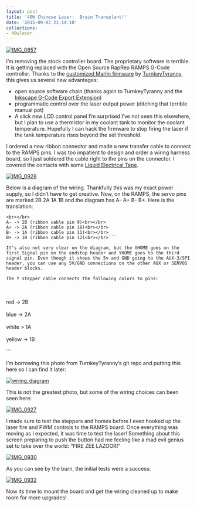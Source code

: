 ```yaml
---
layout: post
title: '40W Chinese Laser:  Brain Transplant!'
date: '2015-09-03 21:14:10'
collections:
- 40wlaser
---
```



[![IMG_0857](https://i1.wp.com/res.cloudinary.com/thecase/image/upload/h_225,w_300/v1514683176/IMG_0857_yjtncu.jpg?resize=300%2C225)](https://i1.wp.com/res.cloudinary.com/thecase/image/upload/v1514683176/IMG_0857_yjtncu.jpg)

I’m removing the stock controller board. The proprietary software is terrible. It is getting replaced with the Open Source RapRep RAMPS G-Code controller. Thanks to the [customized Marlin firmware](https://github.com/TurnkeyTyranny/buildlog-lasercutter-marlin) by [TurnkeyTyranny](https://github.com/TurnkeyTyranny), this gives us several new advantages:

- open source software chain (thanks again to TurnkeyTyranny and the [Inkscape G-Code Export Extension](https://github.com/TurnkeyTyranny/laser-gcode-exporter-inkscape-plugin))
- programmatic control over the laser output power (ditching that terrible manual pot)
- A slick new LCD control panel
I’m surprised I’ve not seen this elsewhere, but I plan to use a thermistor in my coolant tank to monitor the coolant temperature. Hopefully I can hack the firmware to stop firing the laser if the tank temperature rises beyond the set threshold.

I ordered a new ribbon connector and made a new transfer cable to connect to the RAMPS pins. I was too impatient to design and order a wiring harness board, so I just soldered the cable right to the pins on the connector. I covered the contacts with some [Liquid Electrical Tape](http://amzn.to/1QcufwC).

[![IMG_0928](https://i1.wp.com/res.cloudinary.com/thecase/image/upload/h_300,w_225/v1514683174/IMG_0928_dckvym.jpg?resize=225%2C300)](https://i1.wp.com/res.cloudinary.com/thecase/image/upload/v1514683174/IMG_0928_dckvym.jpg)

Below is a diagram of the wiring. Thankfully this was my exact power supply, so I didn’t have to get creative. Now, on the RAMPS, the servo pins are marked 2B 2A 1A 1B and the diagram has A- A+ B- B+. Here is the translation:  
```
<br></br>
A- -> 2B (ribbon cable pin 9)<br></br>
A+ -> 2A (ribbon cable pin 10)<br></br>
B- -> 1A (ribbon cable pin 11)<br></br>
B+ -> 1B (ribbon cable pin 12)<br></br>```

It’s also not very clear on the diagram, but the XHOME goes on the first Signal pin on the endstop header and YHOME goes to the third signal pin. Even though it shows the 5v and GND going to the AUX-3/SPI header, you can use any 5V/GND connections on the other AUX or SERVOS header blocks.

The Y stepper cable connects the following colors to pins:  
```
<br></br>
red -> 2B<br></br>
blue -> 2A<br></br>
white > 1A<br></br>
yellow -> 1B<br></br>```

I’m borrowing this photo from TurnkeyTyranny’s git repo and putting this here so I can find it later:

[![wiring_diagram](https://i1.wp.com/res.cloudinary.com/thecase/image/upload/h_300,w_246/v1514683172/wiring_diagram_fbsjcf.jpg?resize=246%2C300)](https://i1.wp.com/res.cloudinary.com/thecase/image/upload/v1514683172/wiring_diagram_fbsjcf.jpg)

This is not the greatest photo, but some of the wiring choices can been seen here:

[![IMG_0927](https://i1.wp.com/res.cloudinary.com/thecase/image/upload/h_300,w_225/v1514683170/IMG_0927_tql2ay.jpg?resize=225%2C300)](https://i2.wp.com/res.cloudinary.com/thecase/image/upload/v1514683170/IMG_0927_tql2ay.jpg)

I made sure to test the steppers and homes before I even hooked up the laser fire and PWM controls to the RAMPS board. Once everything was moving as I expected, it was time to test the laser! Something about this screen preparing to push the button had me feeling like a mad evil genius set to take over the world: “FIRE ZEE LAZOOR!”

[![IMG_0930](https://i1.wp.com/res.cloudinary.com/thecase/image/upload/h_300,w_225/v1514683168/IMG_0930_bmlh0c.jpg?resize=225%2C300)](https://i0.wp.com/res.cloudinary.com/thecase/image/upload/v1514683168/IMG_0930_bmlh0c.jpg)

As you can see by the burn, the initial tests were a success:

[![IMG_0932](https://i0.wp.com/res.cloudinary.com/thecase/image/upload/h_300,w_225/v1514683166/IMG_0932_udufql.jpg?resize=225%2C300)](https://i1.wp.com/res.cloudinary.com/thecase/image/upload/v1514683166/IMG_0932_udufql.jpg)

Now its time to mount the board and get the wiring cleaned up to make room for more upgrades!



